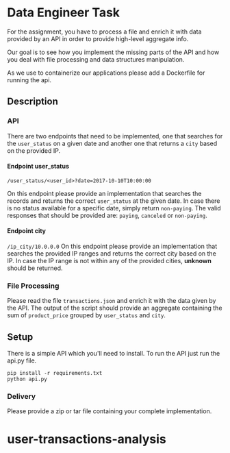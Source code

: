 # Data Engineer Task

For the assignment, you have to process a file and enrich it with data provided by an API in order to provide high-level aggregate info.

Our goal is to see how you implement the missing parts of the API and how you deal with file processing and data structures manipulation.

As we use to containerize our applications please add a Dockerfile for running the api.

## Description

### API

There are two endpoints that need to be implemented, one that searches for the `user_status` on a given date and another one that returns a `city` based on the provided IP.

#### Endpoint user_status
`/user_status/<user_id>?date=2017-10-10T10:00:00`

On this endpoint please provide an implementation that searches the records and returns the correct `user_status` at the given date.
In case there is no status available for a specific date, simply return `non-paying`.
The valid responses that should be provided are: `paying`, `canceled` or `non-paying`.

#### Endpoint city
`/ip_city/10.0.0.0`
On this endpoint please provide an implementation that searches the provided IP ranges and returns the correct city based on the IP.
In case the IP range is not within any of the provided cities, **unknown** should be returned.

### File Processing

Please read the file `transactions.json` and enrich it with the data given by the API.
The output of the script should provide an aggregate containing the sum of `product_price` grouped by `user_status` and `city`.

## Setup

There is a simple API which you'll need to install.
To run the API just run the api.py file.

```
pip install -r requirements.txt
python api.py
```


### Delivery

Please provide a zip or tar file containing your complete implementation.
# user-transactions-analysis
